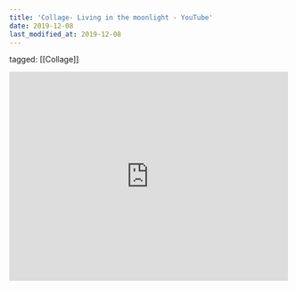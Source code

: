 ```yaml
---
title: 'Collage- Living in the moonlight - YouTube'
date: 2019-12-08
last_modified_at: 2019-12-08
---
```

tagged: [[Collage]]
<iframe allow="accelerometer; autoplay; clipboard-write; encrypted-media; gyroscope; picture-in-picture" allowfullscreen="" frameborder="0" height="375" id="youtube_iframe" src="https://www.youtube.com/embed/llEYTnsfqWA?feature=oembed&amp;enablejsapi=1&amp;origin=https://safe.txmblr.com&amp;wmode=opaque" width="500"></iframe>